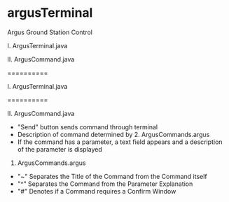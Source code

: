 argusTerminal
=============

Argus Ground Station Control

I. ArgusTerminal.java

II. ArgusCommand.java

==========

I. ArgusTerminal.java

==========

II. ArgusCommand.java

  * "Send" button sends command through terminal
  * Description of command determined by 2. ArgusCommands.argus
  * If the command has a parameter, a text field appears and a description of the parameter is displayed

1. ArgusCommands.argus

  * "~" Separates the Title of the Command from the Command itself
  * "^" Separates the Command from the Parameter Explanation
  * "#" Denotes if a Command requires a Confirm Window
